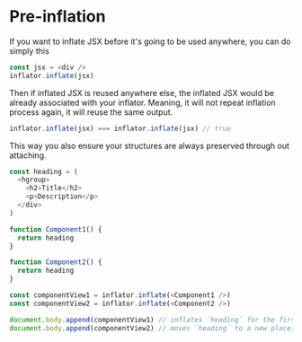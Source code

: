 # Pre-inflation

If you want to inflate JSX before it's going to be used anywhere, you can do simply this

```js
const jsx = <div />
inflator.inflate(jsx)
```

Then if inflated JSX is reused anywhere else, the inflated JSX would be already associated with your inflator.
Meaning, it will not repeat inflation process again, it will reuse the same output.

```js
inflator.inflate(jsx) === inflator.inflate(jsx) // true
```

This way you also ensure your structures are always preserved through out attaching.

```js
const heading = (
  <hgroup>
    <h2>Title</h2>
    <p>Description</p>
  </div>
)

function Component1() {
  return heading
}

function Component2() {
  return heading
}

const componentView1 = inflator.inflate(<Component1 />)
const componentView2 = inflator.inflate(<Component2 />)

document.body.append(componentView1) // inflates `heading` for the first time.
document.body.append(componentView2) // moves `heading` to a new place, no extra inflation.
```
